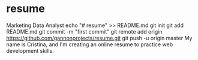 # resume
Marketing Data Analyst
echo "# resume" >> README.md
git init
git add README.md
git commit -m "first commit"
git remote add origin https://github.com/gannonprojects/resume.git
git push -u origin master
My name is Cristina, and I'm creating an online resume to practice web development skills.
